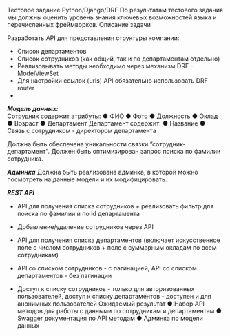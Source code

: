 Тестовое задание Python/Django/DRF
По результатам тестового задания мы должны оценить уровень знания ключевых
возможностей языка и перечисленных фреймворков.
Описание задачи

Разработать API для представления структуры компании:
- Список департаментов
- Список сотрудников (как общий, так и по департаментам отдельно)
- Реализовывать методы необходимо через механизм DRF - ModelViewSet
- Для настройки ссылок (urls) API обязательно использовать DRF router
- 
***Модель данных:***<br>
Сотрудник содержит атрибуты:
● ФИО
● Фото
● Должность
● Оклад
● Возраст
● Департамент
Департамент содержит:
● Название
● Связь с сотрудником - директором департамента

Должна быть обеспечена уникальности связки “сотрудник-департамент”.
Должен быть оптимизирован запрос поиска по фамилии сотрудника.

***Админка***
Должна быть реализована админка, в которой можно посмотреть на данные модели и их
модифицировать.

***REST API***
- API для получения списка сотрудников + реализовать фильтр для поиска по фамилии
и по id департамента
- Добавление/удаление сотрудников через API 


- API для получения списка департаментов (включает искусственное поле с числом
сотрудников + поле с суммарным окладам по всем сотрудникам)
- API со списком сотрудников - с пагинацией, API со списком департаментов - без
пагинации
- Доступ к списку сотрудников - только для авторизованных пользователей, доступ к
списку департаментов - доступен и для анонимных пользователей
Ожидаемый результат
● Набор API методов для работы с данными по сотрудникам и департаментам
● Swagger документация по API методам
● Админка по модели данных

